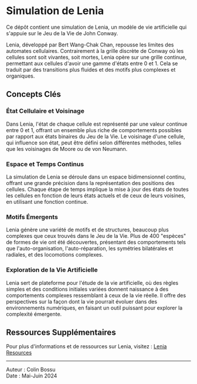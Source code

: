 # Simulation de Lenia

Ce dépôt contient une simulation de Lenia, un modèle de vie artificielle qui s'appuie sur le Jeu de la Vie de John Conway.

Lenia, développé par Bert Wang-Chak Chan, repousse les limites des automates cellulaires. Contrairement à la grille discrète de Conway où les cellules sont soit vivantes, soit mortes, Lenia opère sur une grille continue, permettant aux cellules d'avoir une gamme d'états entre 0 et 1. Cela se traduit par des transitions plus fluides et des motifs plus complexes et organiques.

## Concepts Clés

### État Cellulaire et Voisinage

Dans Lenia, l'état de chaque cellule est représenté par une valeur continue entre 0 et 1, offrant un ensemble plus riche de comportements possibles par rapport aux états binaires du Jeu de la Vie. Le voisinage d'une cellule, qui influence son état, peut être défini selon différentes méthodes, telles que les voisinages de Moore ou de von Neumann.

### Espace et Temps Continus

La simulation de Lenia se déroule dans un espace bidimensionnel continu, offrant une grande précision dans la représentation des positions des cellules. Chaque étape de temps implique la mise à jour des états de toutes les cellules en fonction de leurs états actuels et de ceux de leurs voisines, en utilisant une fonction continue.

### Motifs Émergents

Lenia génère une variété de motifs et de structures, beaucoup plus complexes que ceux trouvés dans le Jeu de la Vie. Plus de 400 "espèces" de formes de vie ont été découvertes, présentant des comportements tels que l'auto-organisation, l'auto-réparation, les symétries bilatérales et radiales, et des locomotions complexes.

### Exploration de la Vie Artificielle

Lenia sert de plateforme pour l'étude de la vie artificielle, où des règles simples et des conditions initiales variées donnent naissance à des comportements complexes ressemblant à ceux de la vie réelle. Il offre des perspectives sur la façon dont la vie pourrait évoluer dans des environnements numériques, en faisant un outil puissant pour explorer la complexité émergente.

## Ressources Supplémentaires

Pour plus d'informations et de ressources sur Lenia, visitez : [Lenia Resources](https://chakazul.github.io/lenia.html)

---

Auteur : Colin Bossu \
Date : Mai-Juin 2024
